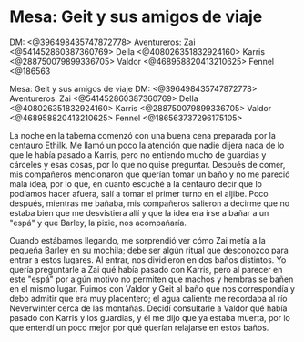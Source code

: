 # Mesa: Geit y sus amigos de viaje
DM: <@396498435747872778> 
Aventureros: Zai <@541452860387360769> Della <@408026351832924160> Karris <@288750079899336705> Valdor <@468958820413210625> Fennel <@186563

Mesa: Geit y sus amigos de viaje
DM: <@396498435747872778> 
Aventureros: Zai <@541452860387360769> Della <@408026351832924160> Karris <@288750079899336705> Valdor <@468958820413210625> Fennel <@186563737296175105> 

La noche en la taberna comenzó con una buena cena preparada por la centauro Ethilk. Me llamó un poco la atención que nadie dijera nada de lo que le había pasado a Karris, pero no entiendo mucho de guardias y cárceles y esas cosas, por lo que no quise preguntar. Después de comer, mis compañeros mencionaron que querían tomar un baño y no me pareció mala idea, por lo que, en cuanto escuché a la centauro decir que lo podíamos hacer afuera, salí a tomar el primer turno en el aljibe. Poco después, mientras me bañaba, mis compañeros salieron a decirme que no estaba bien que me desvistiera allí y que la idea era irse a bañar a un "espá" y que Barley, la pixie, nos acompañaría.

Cuando estábamos llegando, me sorprendió ver cómo Zai metía a la pequeña Barley en su mochila; debe ser algún ritual que desconozco para entrar a estos lugares. Al entrar, nos dividieron en dos baños distintos. Yo quería preguntarle a Zai qué había pasado con Karris, pero al parecer en este "espá" por algún motivo no permiten que machos y hembras se bañen en el mismo lugar. Fuimos con Valdor y Geit al baño que nos correspondía y debo admitir que era muy placentero; el agua caliente me recordaba al río Neverwinter cerca de las montañas. Decidí consultarle a Valdor qué había pasado con Karris y los guardias, y él me dijo que ya estaba muerta, por lo que entendí un poco mejor por qué querían relajarse en estos baños.

